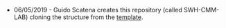 
* 06/05/2019 - Guido Scatena creates this repository (called SWH-CMM-LAB) cloning the structure from the [template](https://github.com/Unipisa/DIUNIPI-SWH-TEMPLATE).
